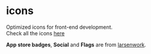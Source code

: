 # icons
Optimized icons for front-end development.  
Check all the icons [here](http://creatiointl.org/william/icons/)   

**App store badges**, **Social** and **Flags** are from [larsenwork](https://github.com/larsenwork/web.svg.min).